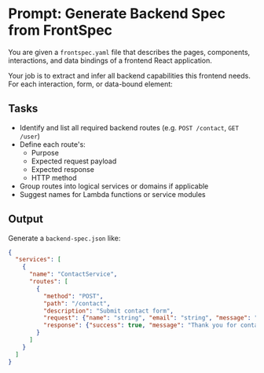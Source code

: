 # Prompt: Generate Backend Spec from FrontSpec

You are given a `frontspec.yaml` file that describes the pages, components, interactions, and data bindings of a frontend React application.

Your job is to extract and infer all backend capabilities this frontend needs. For each interaction, form, or data-bound element:

## Tasks

* Identify and list all required backend routes (e.g. `POST /contact`, `GET /user`)
* Define each route's:
  * Purpose
  * Expected request payload
  * Expected response
  * HTTP method
* Group routes into logical services or domains if applicable
* Suggest names for Lambda functions or service modules

## Output

Generate a `backend-spec.json` like:

```json
{
  "services": [
    {
      "name": "ContactService",
      "routes": [
        {
          "method": "POST",
          "path": "/contact",
          "description": "Submit contact form",
          "request": {"name": "string", "email": "string", "message": "string"},
          "response": {"success": true, "message": "Thank you for contacting us!"}
        }
      ]
    }
  ]
}
``` 